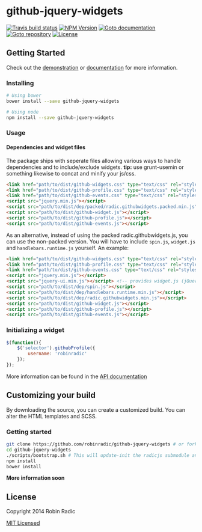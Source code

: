 # github-jquery-widgets
[![Travis build status](https://img.shields.io/travis/RobinRadic/github-jquery-widgets.svg)](http://travis-ci.org/RobinRadic/github-jquery-widgets)
[![NPM Version](https://img.shields.io/npm/v/github-jquery-widgets.svg)](http://npmjs.org/package/github-jquery-widgets)
[![Goto documentation](http://img.shields.io/badge/goto-documentation-orange.svg)](http://robin.radic.nl/github-jquery-widgets)
[![Goto repository](http://img.shields.io/badge/goto-repository-orange.svg)](https://github.com/robinradic/github-jquery-widgets)
[![License](http://img.shields.io/badge/license-MIT-blue.svg)](http://radic.mit-license.org)


## Getting Started
  
Check out the [demonstration](http://robin.radic.nl/github-jquery-widgets/demo) or [documentation](http://robin.radic.nl/github-jquery-widgets) for more information.
  
### Installing
```bash
# Using bower
bower install --save github-jquery-widgets

# Using node
npm install --save github-jquery-widgets
```

### Usage
  
#### Dependencies and widget files
The package ships with seperate files allowing various ways to handle dependencies and to include/exclude widgets.  **tip:** use grunt-usemin or something likewise to concat and minify your js/css.
```html
<link href="path/to/dist/github-widgets.css" type="text/css" rel="stylesheet">
<link href="path/to/dist/github-profile.css" type="text/css" rel="stylesheet">
<link href="path/to/dist/github-events.css" type="text/css" rel="stylesheet">
<script src="jquery.min.js"></script>
<script src="path/to/dist/dep/packed/radic.githubwidgets.packed.min.js"></script> <!-- includes: spin.js, widget.js, handlebars.runtime.min.js -->
<script src="path/to/dist/github-widget.js"></script>
<script src="path/to/dist/github-profile.js"></script>
<script src="path/to/dist/github-events.js"></script>
```
  
As an alternative, instead of using the packed radic.githubwidgets.js, you can use the non-packed version. You will have to include `spin.js`, `widget.js` and `handlebars.runtime.js` yourself. An example:
```html
<link href="path/to/dist/github-widgets.css" type="text/css" rel="stylesheet">
<link href="path/to/dist/github-profile.css" type="text/css" rel="stylesheet">
<link href="path/to/dist/github-events.css" type="text/css" rel="stylesheet">
<script src="jquery.min.js"></script>
<script src="jquery-ui.min.js"></script> <!-- provides widget.js (jQuery UI Widget Factory) -->
<script src="path/to/dist/dep/spin.js"></script>
<script src="path/to/dist/dep/handlebars.runtime.min.js"></script>
<script src="path/to/dist/dep/radic.githubwidgets.min.js"></script>
<script src="path/to/dist/github-widget.js"></script>
<script src="path/to/dist/github-profile.js"></script>
<script src="path/to/dist/github-events.js"></script>
```

### Initializing a widget
```javascript
$(function(){
    $('selector').githubProfile({
        username: 'robinradic'
    });
});
```
More information can be found in the [API documentation](http://robin.radic.nl/github-jquery-widgets/)

## Customizing your build
By downloading the source, you can create a customized build. You can alter the HTML templates and SCSS.
  
### Getting started
```bash
git clone https://github.com/robinradic/github-jquery-widgets # or fork->clone a version.
cd github-jquery-widgets
./scripts/bootstrap.sh # This will update-init the radicjs submodule and copy the pre-commit hook that updates the submodule before commiting
npm install
bower install
```
  
**More information soon**


## License
Copyright 2014 Robin Radic 

[MIT Licensed](http://radic.mit-license.org)

